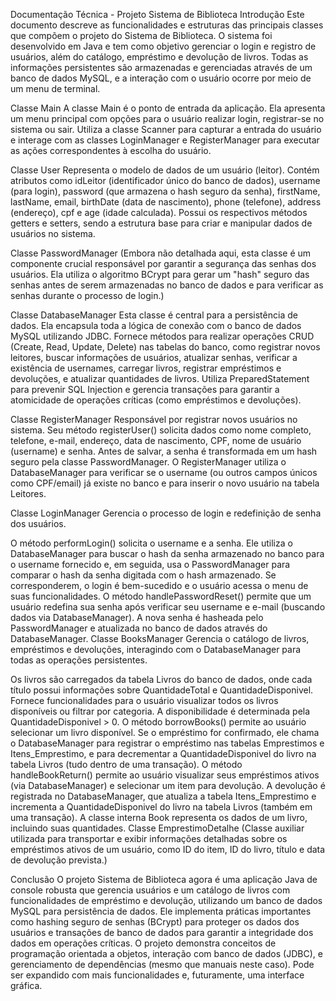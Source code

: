 Documentação Técnica - Projeto Sistema de Biblioteca
Introdução
Este documento descreve as funcionalidades e estruturas das principais classes que compõem o projeto do Sistema de Biblioteca. O sistema foi desenvolvido em Java e tem como objetivo gerenciar o login e registro de usuários, além do catálogo, empréstimo e devolução de livros. Todas as informações persistentes são armazenadas e gerenciadas através de um banco de dados MySQL, e a interação com o usuário ocorre por meio de um menu de terminal.

Classe Main
A classe Main é o ponto de entrada da aplicação. Ela apresenta um menu principal com opções para o usuário realizar login, registrar-se no sistema ou sair. Utiliza a classe Scanner para capturar a entrada do usuário e interage com as classes LoginManager e RegisterManager para executar as ações correspondentes à escolha do usuário.

Classe User
Representa o modelo de dados de um usuário (leitor). Contém atributos como idLeitor (identificador único do banco de dados), username (para login), password (que armazena o hash seguro da senha), firstName, lastName, email, birthDate (data de nascimento), phone (telefone), address (endereço), cpf e age (idade calculada). Possui os respectivos métodos getters e setters, sendo a estrutura base para criar e manipular dados de usuários no sistema.

Classe PasswordManager
(Embora não detalhada aqui, esta classe é um componente crucial responsável por garantir a segurança das senhas dos usuários. Ela utiliza o algoritmo BCrypt para gerar um "hash" seguro das senhas antes de serem armazenadas no banco de dados e para verificar as senhas durante o processo de login.)

Classe DatabaseManager
Esta classe é central para a persistência de dados. Ela encapsula toda a lógica de conexão com o banco de dados MySQL utilizando JDBC. Fornece métodos para realizar operações CRUD (Create, Read, Update, Delete) nas tabelas do banco, como registrar novos leitores, buscar informações de usuários, atualizar senhas, verificar a existência de usernames, carregar livros, registrar empréstimos e devoluções, e atualizar quantidades de livros. Utiliza PreparedStatement para prevenir SQL Injection e gerencia transações para garantir a atomicidade de operações críticas (como empréstimos e devoluções).

Classe RegisterManager
Responsável por registrar novos usuários no sistema. Seu método registerUser() solicita dados como nome completo, telefone, e-mail, endereço, data de nascimento, CPF, nome de usuário (username) e senha. Antes de salvar, a senha é transformada em um hash seguro pela classe PasswordManager. O RegisterManager utiliza o DatabaseManager para verificar se o username (ou outros campos únicos como CPF/email) já existe no banco e para inserir o novo usuário na tabela Leitores.

Classe LoginManager
Gerencia o processo de login e redefinição de senha dos usuários.

O método performLogin() solicita o username e a senha. Ele utiliza o DatabaseManager para buscar o hash da senha armazenado no banco para o username fornecido e, em seguida, usa o PasswordManager para comparar o hash da senha digitada com o hash armazenado. Se corresponderem, o login é bem-sucedido e o usuário acessa o menu de suas funcionalidades.
O método handlePasswordReset() permite que um usuário redefina sua senha após verificar seu username e e-mail (buscando dados via DatabaseManager). A nova senha é hasheada pelo PasswordManager e atualizada no banco de dados através do DatabaseManager.
Classe BooksManager
Gerencia o catálogo de livros, empréstimos e devoluções, interagindo com o DatabaseManager para todas as operações persistentes.

Os livros são carregados da tabela Livros do banco de dados, onde cada título possui informações sobre QuantidadeTotal e QuantidadeDisponivel.
Fornece funcionalidades para o usuário visualizar todos os livros disponíveis ou filtrar por categoria. A disponibilidade é determinada pela QuantidadeDisponivel > 0.
O método borrowBooks() permite ao usuário selecionar um livro disponível. Se o empréstimo for confirmado, ele chama o DatabaseManager para registrar o empréstimo nas tabelas Emprestimos e Itens_Emprestimo, e para decrementar a QuantidadeDisponivel do livro na tabela Livros (tudo dentro de uma transação).
O método handleBookReturn() permite ao usuário visualizar seus empréstimos ativos (via DatabaseManager) e selecionar um item para devolução. A devolução é registrada no DatabaseManager, que atualiza a tabela Itens_Emprestimo e incrementa a QuantidadeDisponivel do livro na tabela Livros (também em uma transação).
A classe interna Book representa os dados de um livro, incluindo suas quantidades.
Classe EmprestimoDetalhe
(Classe auxiliar utilizada para transportar e exibir informações detalhadas sobre os empréstimos ativos de um usuário, como ID do item, ID do livro, título e data de devolução prevista.)

Conclusão
O projeto Sistema de Biblioteca agora é uma aplicação Java de console robusta que gerencia usuários e um catálogo de livros com funcionalidades de empréstimo e devolução, utilizando um banco de dados MySQL para persistência de dados. Ele implementa práticas importantes como hashing seguro de senhas (BCrypt) para proteger os dados dos usuários e transações de banco de dados para garantir a integridade dos dados em operações críticas. O projeto demonstra conceitos de programação orientada a objetos, interação com banco de dados (JDBC), e gerenciamento de dependências (mesmo que manuais neste caso). Pode ser expandido com mais funcionalidades e, futuramente, uma interface gráfica.
